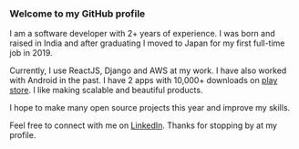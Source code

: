 ### Welcome to my GitHub profile

I am a software developer with 2+ years of experience. I was born and raised in India and after graduating I moved to Japan for my first full-time job in 2019.

Currently, I use ReactJS, Django and AWS at my work. I have also worked with Android in the past. I have 2 apps with 10,000+ downloads on [play store](https://play.google.com/store/apps/developer?id=heysadboy&hl=en). I like making scalable and beautiful products.

I hope to make many open source projects this year and improve my skills. 

Feel free to connect with me on [LinkedIn](https://in.linkedin.com/in/heysadboy). Thanks for stopping by at my profile.